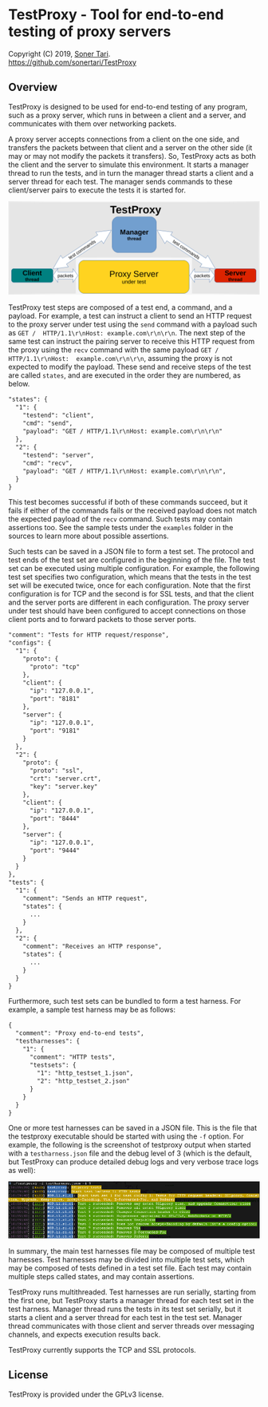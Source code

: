 # TestProxy - Tool for end-to-end testing of proxy servers

Copyright (C) 2019, [Soner Tari](http://comixwall.org).  
https://github.com/sonertari/TestProxy

## Overview

TestProxy is designed to be used for end-to-end testing of any program, such 
as a proxy server, which runs in between a client and a server, and 
communicates with them over networking packets.

A proxy server accepts connections from a client on the one side, and 
transfers the packets between that client and a server on the other side (it 
may or may not modify the packets it transfers). So, TestProxy acts as both 
the client and the server to simulate this environment. It starts a manager 
thread to run the tests, and in turn the manager thread starts a client and a 
server thread for each test. The manager sends commands to these client/server 
pairs to execute the tests it is started for.

![Operation Diagram](examples/OperationDiagram.png)

TestProxy test steps are composed of a test end, a command, and a payload. For 
example, a test can instruct a client to send an HTTP request to the proxy 
server under test using the `send` command with a payload such as `GET / 
HTTP/1.1\r\nHost: example.com\r\n\r\n`. The next step of the same test can 
instruct the pairing server to receive this HTTP request from the proxy using 
the `recv` command with the same payload `GET / HTTP/1.1\r\nHost: 
example.com\r\n\r\n`, assuming the proxy is not expected to modify the 
payload. These send and receive steps of the test are called `states`, and are 
executed in the order they are numbered, as below.

```
"states": {
  "1": {
    "testend": "client",
    "cmd": "send",
    "payload": "GET / HTTP/1.1\r\nHost: example.com\r\n\r\n"
  },
  "2": {
    "testend": "server",
    "cmd": "recv",
    "payload": "GET / HTTP/1.1\r\nHost: example.com\r\n\r\n",
  }
}
```

This test becomes successful if both of these commands succeed, but it fails 
if either of the commands fails or the received payload does not match the 
expected payload of the `recv` command. Such tests may contain assertions too. 
See the sample tests under the `examples` folder in the sources to learn more 
about possible assertions.

Such tests can be saved in a JSON file to form a test set. The protocol and 
test ends of the test set are configured in the beginning of the file. The 
test set can be executed using multiple configuration. For example, the 
following test set specifies two configuration, which means that the tests in 
the test set will be executed twice, once for each configuration. Note that 
the first configuration is for TCP and the second is for SSL tests, and that 
the client and the server ports are different in each configuration. The proxy 
server under test should have been configured to accept connections on those 
client ports and to forward packets to those server ports.

```
"comment": "Tests for HTTP request/response",
"configs": {
  "1": {
    "proto": {
      "proto": "tcp"
    },
    "client": {
      "ip": "127.0.0.1",
      "port": "8181"
    },
    "server": {
      "ip": "127.0.0.1",
      "port": "9181"
    }
  },
  "2": {
    "proto": {
      "proto": "ssl",
      "crt": "server.crt",
      "key": "server.key"
    },
    "client": {
      "ip": "127.0.0.1",
      "port": "8444"
    },
    "server": {
      "ip": "127.0.0.1",
      "port": "9444"
    }
  }
},
"tests": {
  "1": {
    "comment": "Sends an HTTP request",
    "states": {
      ...
    }
  },
  "2": {
    "comment": "Receives an HTTP response",
    "states": {
      ...
    }
  }
}
```

Furthermore, such test sets can be bundled to form a test harness. For 
example, a sample test harness may be as follows:

```
{
  "comment": "Proxy end-to-end tests",
  "testharnesses": {
    "1": {
      "comment": "HTTP tests",
      "testsets": {
        "1": "http_testset_1.json",
        "2": "http_testset_2.json"
      }
    }
  }
}
```

One or more test harnesses can be saved in a JSON file. This is the file that 
the testproxy executable should be started with using the `-f` option. For 
example, the following is the screenshot of testproxy output when started with 
a `testharness.json` file and the debug level of 3 (which is the default, but 
TestProxy can produce detailed debug logs and very verbose trace logs as well):

![Sample Output](examples/SampleOutput.png)

In summary, the main test harnesses file may be composed of multiple test 
harnesses. Test harnesses may be divided into multiple test sets, which may be 
composed of tests defined in a test set file. Each test may contain multiple 
steps called states, and may contain assertions.

TestProxy runs multithreaded. Test harnesses are run serially, starting from 
the first one, but TestProxy starts a manager thread for each test set in the 
test harness. Manager thread runs the tests in its test set serially, but it 
starts a client and a server thread for each test in the test set. Manager 
thread communicates with those client and server threads over messaging 
channels, and expects execution results back.

TestProxy currently supports the TCP and SSL protocols.

## License

TestProxy is provided under the GPLv3 license.
